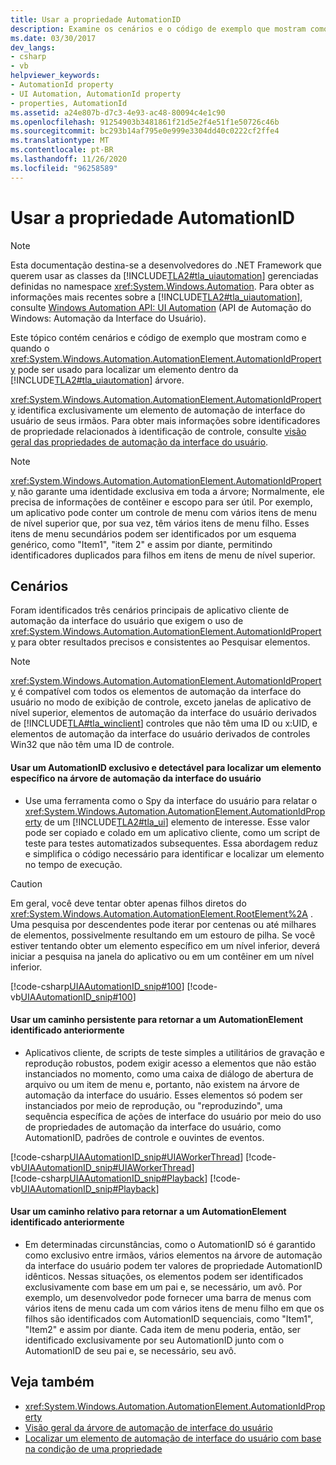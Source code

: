 ```yaml
---
title: Usar a propriedade AutomationID
description: Examine os cenários e o código de exemplo que mostram como e quando usar a propriedade AutomationID para localizar um elemento dentro da árvore de automação da interface do usuário.
ms.date: 03/30/2017
dev_langs:
- csharp
- vb
helpviewer_keywords:
- AutomationId property
- UI Automation, AutomationId property
- properties, AutomationId
ms.assetid: a24e807b-d7c3-4e93-ac48-80094c4e1c90
ms.openlocfilehash: 91254903b3481861f21d5e2f4e51f1e50726c46b
ms.sourcegitcommit: bc293b14af795e0e999e3304dd40c0222cf2ffe4
ms.translationtype: MT
ms.contentlocale: pt-BR
ms.lasthandoff: 11/26/2020
ms.locfileid: "96258589"
---
```

# <a name="use-the-automationid-property"></a>Usar a propriedade AutomationID

> [!NOTE]
> Esta documentação destina-se a desenvolvedores do .NET Framework que querem usar as classes da [!INCLUDE[TLA2#tla_uiautomation](../../../includes/tla2sharptla-uiautomation-md.md)] gerenciadas definidas no namespace <xref:System.Windows.Automation>. Para obter as informações mais recentes sobre a [!INCLUDE[TLA2#tla_uiautomation](../../../includes/tla2sharptla-uiautomation-md.md)], consulte [Windows Automation API: UI Automation](/windows/win32/winauto/entry-uiauto-win32) (API de Automação do Windows: Automação da Interface do Usuário).  
  
 Este tópico contém cenários e código de exemplo que mostram como e quando o <xref:System.Windows.Automation.AutomationElement.AutomationIdProperty> pode ser usado para localizar um elemento dentro da [!INCLUDE[TLA2#tla_uiautomation](../../../includes/tla2sharptla-uiautomation-md.md)] árvore.  
  
 <xref:System.Windows.Automation.AutomationElement.AutomationIdProperty> identifica exclusivamente um elemento de automação de interface do usuário de seus irmãos. Para obter mais informações sobre identificadores de propriedade relacionados à identificação de controle, consulte [visão geral das propriedades de automação da interface do usuário](ui-automation-properties-overview.md).  
  
> [!NOTE]
> <xref:System.Windows.Automation.AutomationElement.AutomationIdProperty> não garante uma identidade exclusiva em toda a árvore; Normalmente, ele precisa de informações de contêiner e escopo para ser útil. Por exemplo, um aplicativo pode conter um controle de menu com vários itens de menu de nível superior que, por sua vez, têm vários itens de menu filho. Esses itens de menu secundários podem ser identificados por um esquema genérico, como "Item1", "item 2" e assim por diante, permitindo identificadores duplicados para filhos em itens de menu de nível superior.  
  
## <a name="scenarios"></a>Cenários  

 Foram identificados três cenários principais de aplicativo cliente de automação da interface do usuário que exigem o uso de <xref:System.Windows.Automation.AutomationElement.AutomationIdProperty> para obter resultados precisos e consistentes ao Pesquisar elementos.  
  
> [!NOTE]
> <xref:System.Windows.Automation.AutomationElement.AutomationIdProperty> é compatível com todos os elementos de automação da interface do usuário no modo de exibição de controle, exceto janelas de aplicativo de nível superior, elementos de automação da interface do usuário derivados de [!INCLUDE[TLA#tla_winclient](../../../includes/tlasharptla-winclient-md.md)] controles que não têm uma ID ou x:UID, e elementos de automação da interface do usuário derivados de controles Win32 que não têm uma ID de controle.  
  
#### <a name="use-a-unique-and-discoverable-automationid-to-locate-a-specific-element-in-the-ui-automation-tree"></a>Usar um AutomationID exclusivo e detectável para localizar um elemento específico na árvore de automação da interface do usuário  
  
- Use uma ferramenta como o Spy da interface do usuário para relatar o <xref:System.Windows.Automation.AutomationElement.AutomationIdProperty> de um [!INCLUDE[TLA2#tla_ui](../../../includes/tla2sharptla-ui-md.md)] elemento de interesse. Esse valor pode ser copiado e colado em um aplicativo cliente, como um script de teste para testes automatizados subsequentes. Essa abordagem reduz e simplifica o código necessário para identificar e localizar um elemento no tempo de execução.  
  
> [!CAUTION]
> Em geral, você deve tentar obter apenas filhos diretos do <xref:System.Windows.Automation.AutomationElement.RootElement%2A> . Uma pesquisa por descendentes pode iterar por centenas ou até milhares de elementos, possivelmente resultando em um estouro de pilha. Se você estiver tentando obter um elemento específico em um nível inferior, deverá iniciar a pesquisa na janela do aplicativo ou em um contêiner em um nível inferior.  
  
 [!code-csharp[UIAAutomationID_snip#100](../../../samples/snippets/csharp/VS_Snippets_Wpf/UIAAutomationID_snip/CSharp/FindByAutomationID.xaml.cs#100)]
 [!code-vb[UIAAutomationID_snip#100](../../../samples/snippets/visualbasic/VS_Snippets_Wpf/UIAAutomationID_snip/VisualBasic/FindByAutomationID.xaml.vb#100)]  
  
#### <a name="use-a-persistent-path-to-return-to-a-previously-identified-automationelement"></a>Usar um caminho persistente para retornar a um AutomationElement identificado anteriormente  
  
- Aplicativos cliente, de scripts de teste simples a utilitários de gravação e reprodução robustos, podem exigir acesso a elementos que não estão instanciados no momento, como uma caixa de diálogo de abertura de arquivo ou um item de menu e, portanto, não existem na árvore de automação da interface do usuário. Esses elementos só podem ser instanciados por meio de reprodução, ou "reproduzindo", uma sequência específica de ações de interface do usuário por meio do uso de propriedades de automação da interface do usuário, como AutomationID, padrões de controle e ouvintes de eventos.
  
 [!code-csharp[UIAAutomationID_snip#UIAWorkerThread](../../../samples/snippets/csharp/VS_Snippets_Wpf/UIAAutomationID_snip/CSharp/FindByAutomationID.xaml.cs#uiaworkerthread)]
 [!code-vb[UIAAutomationID_snip#UIAWorkerThread](../../../samples/snippets/visualbasic/VS_Snippets_Wpf/UIAAutomationID_snip/VisualBasic/FindByAutomationID.xaml.vb#uiaworkerthread)]  
[!code-csharp[UIAAutomationID_snip#Playback](../../../samples/snippets/csharp/VS_Snippets_Wpf/UIAAutomationID_snip/CSharp/FindByAutomationID.xaml.cs#playback)]
[!code-vb[UIAAutomationID_snip#Playback](../../../samples/snippets/visualbasic/VS_Snippets_Wpf/UIAAutomationID_snip/VisualBasic/FindByAutomationID.xaml.vb#playback)]  
  
#### <a name="use-a-relative-path-to-return-to-a-previously-identified-automationelement"></a>Usar um caminho relativo para retornar a um AutomationElement identificado anteriormente  
  
- Em determinadas circunstâncias, como o AutomationID só é garantido como exclusivo entre irmãos, vários elementos na árvore de automação da interface do usuário podem ter valores de propriedade AutomationID idênticos. Nessas situações, os elementos podem ser identificados exclusivamente com base em um pai e, se necessário, um avô. Por exemplo, um desenvolvedor pode fornecer uma barra de menus com vários itens de menu cada um com vários itens de menu filho em que os filhos são identificados com AutomationID sequenciais, como "Item1", "Item2" e assim por diante. Cada item de menu poderia, então, ser identificado exclusivamente por seu AutomationID junto com o AutomationID de seu pai e, se necessário, seu avô.  
  
## <a name="see-also"></a>Veja também

- <xref:System.Windows.Automation.AutomationElement.AutomationIdProperty>
- [Visão geral da árvore de automação de interface do usuário](ui-automation-tree-overview.md)
- [Localizar um elemento de automação de interface do usuário com base na condição de uma propriedade](find-a-ui-automation-element-based-on-a-property-condition.md)
